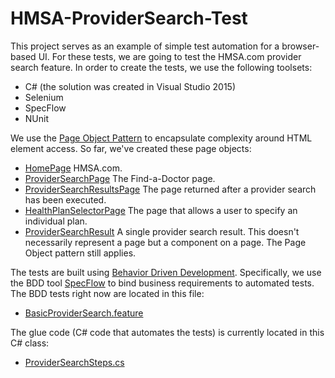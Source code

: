 # HMSA-ProviderSearch-Test
This project serves as an example of simple test automation for a browser-based UI. For these tests, we are going to test the HMSA.com provider search feature. In order to create the tests, we use the following toolsets:
* C# (the solution was created in Visual Studio 2015)
* Selenium
* SpecFlow
* NUnit

We use the [Page Object Pattern](https://martinfowler.com/bliki/PageObject.html) to encapsulate complexity around HTML element access. So far, we've created these page objects:
* [HomePage](https://github.com/jasonandersen/HMSA-ProviderSearch-Test/blob/master/DotCom/Pages/HomePage.cs) HMSA.com.
* [ProviderSearchPage](https://github.com/jasonandersen/HMSA-ProviderSearch-Test/blob/master/DotCom/Pages/ProviderSearch/ProviderSearchPage.cs) The Find-a-Doctor page.
* [ProviderSearchResultsPage](https://github.com/jasonandersen/HMSA-ProviderSearch-Test/blob/master/DotCom/Pages/ProviderSearch/ProviderSearchResultsPage.cs) The page returned after a provider search has been executed.
* [HealthPlanSelectorPage](https://github.com/jasonandersen/HMSA-ProviderSearch-Test/blob/master/DotCom/Pages/ProviderSearch/HealthPlanSelectorPage.cs) The page that allows a user to specify an individual plan.
* [ProviderSearchResult](https://github.com/jasonandersen/HMSA-ProviderSearch-Test/blob/master/DotCom/Pages/ProviderSearch/ProviderSearchResult.cs) A single provider search result. This doesn't necessarily represent a page but a component on a page. The Page Object pattern still applies.

The tests are built using [Behavior Driven Development](https://www.agilealliance.org/glossary/bdd/). Specifically, we use the BDD tool [SpecFlow](http://specflow.org/) to bind business requirements to automated tests. The BDD tests right now are located in this file:
* [BasicProviderSearch.feature](https://github.com/jasonandersen/HMSA-ProviderSearch-Test/blob/master/DotCom/Specs/ProviderSearch/BasicProviderSearch.feature)

The glue code (C# code that automates the tests) is currently located in this C# class:
* [ProviderSearchSteps.cs](https://github.com/jasonandersen/HMSA-ProviderSearch-Test/blob/master/DotCom/Specs/ProviderSearch/ProviderSearchSteps.cs)
